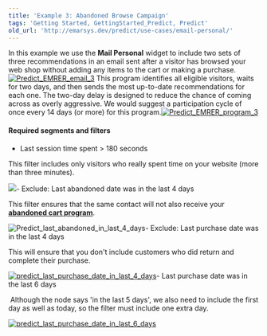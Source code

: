 ```yaml
---
title: 'Example 3: Abandoned Browse Campaign'
tags: 'Getting Started, GettingStarted_Predict, Predict'
old_url: 'http://emarsys.dev/predict/use-cases/email-personal/'
---
```


In this example we use the **Mail Personal** widget to include two sets of three recommendations in an email sent after a visitor has browsed your web shop without adding any items to the cart or making a purchase.[![Predict_EMRER_email_3](/assets/images/Predict_EMRER_email_3.png)](/assets/images/Predict_EMRER_email_3.png) This program identifies all eligible visitors, waits for two days, and then sends the most up-to-date recommendations for each one. The two-day delay is designed to reduce the chance of coming across as overly aggressive. We would suggest a participation cycle of once every 14 days (or more) for this program.[![Predict_EMRER_program_3](/assets/images/Predict_EMRER_program_3.png)](/assets/images/Predict_EMRER_program_3.png)

#### Required segments and filters

- Last session time spent > 180 seconds

This filter includes only visitors who really spent time on your website (more than three minutes).

[![](/assets/images/Predict_last_session_over_180-300x110.png)](/assets/images/Predict_last_session_over_180.png)- Exclude: Last abandoned date was in the last 4 days

This filter ensures that the same contact will not also receive your [**abandoned cart program**](/Getting%20Started/email-abandoned.md).

![Predict_last_abandoned_in_last_4_days](/assets/images/Predict_last_abandoned_in_last_4_days-300x33.png)- Exclude: Last purchase date was in the last 4 days

This will ensure that you don't include customers who did return and complete their purchase.

[![predict_last_purchase_date_in_last_4_days](/assets/images/predict_last_purchase_date_in_last_4_days-300x32.png)](/assets/images/predict_last_purchase_date_in_last_4_days.png)- Last purchase date was in the last 6 days

 Although the node says 'in the last 5 days', we also need to include the first day as well as today, so the filter must include one extra day.

[![predict_last_purchase_date_in_last_6_days](/assets/images/predict_last_purchase_date_in_last_6_days-300x112.png)](/assets/images/predict_last_purchase_date_in_last_6_days.png)